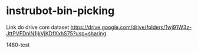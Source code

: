 # instrubot-bin-picking

Link do drive com dataset https://drive.google.com/drive/folders/1wj91W3z-JttPVFDnlN1jkVjKDfXxhS75?usp=sharing


1480-test
